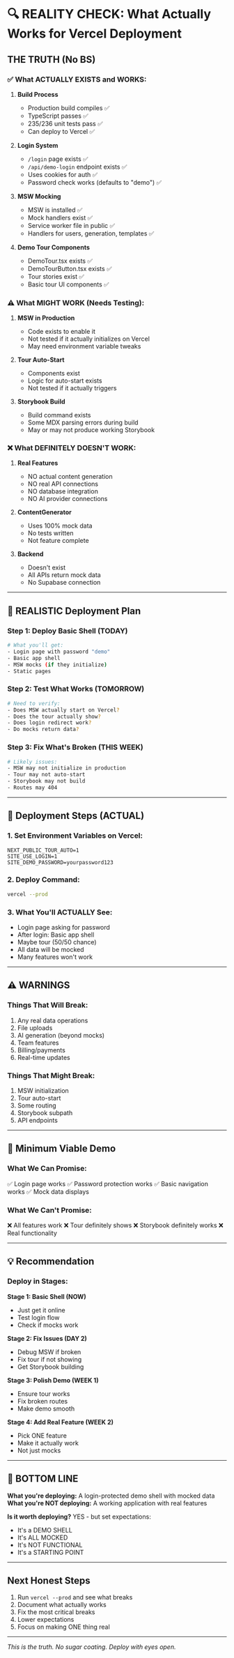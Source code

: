 # 🔍 REALITY CHECK: What Actually Works for Vercel Deployment

## THE TRUTH (No BS)

### ✅ What ACTUALLY EXISTS and WORKS:

1. **Build Process**
   - Production build compiles ✅
   - TypeScript passes ✅
   - 235/236 unit tests pass ✅
   - Can deploy to Vercel ✅

2. **Login System**
   - `/login` page exists ✅
   - `/api/demo-login` endpoint exists ✅
   - Uses cookies for auth ✅
   - Password check works (defaults to "demo") ✅

3. **MSW Mocking**
   - MSW is installed ✅
   - Mock handlers exist ✅
   - Service worker file in public ✅
   - Handlers for users, generation, templates ✅

4. **Demo Tour Components**
   - DemoTour.tsx exists ✅
   - DemoTourButton.tsx exists ✅
   - Tour stories exist ✅
   - Basic tour UI components ✅

### ⚠️ What MIGHT WORK (Needs Testing):

1. **MSW in Production**
   - Code exists to enable it
   - Not tested if it actually initializes on Vercel
   - May need environment variable tweaks

2. **Tour Auto-Start**
   - Components exist
   - Logic for auto-start exists
   - Not tested if it actually triggers

3. **Storybook Build**
   - Build command exists
   - Some MDX parsing errors during build
   - May or may not produce working Storybook

### ❌ What DEFINITELY DOESN'T WORK:

1. **Real Features**
   - NO actual content generation
   - NO real API connections
   - NO database integration
   - NO AI provider connections

2. **ContentGenerator**
   - Uses 100% mock data
   - No tests written
   - Not feature complete

3. **Backend**
   - Doesn't exist
   - All APIs return mock data
   - No Supabase connection

---

## 🎯 REALISTIC Deployment Plan

### Step 1: Deploy Basic Shell (TODAY)
```bash
# What you'll get:
- Login page with password "demo"
- Basic app shell
- MSW mocks (if they initialize)
- Static pages
```

### Step 2: Test What Works (TOMORROW)
```bash
# Need to verify:
- Does MSW actually start on Vercel?
- Does the tour actually show?
- Does login redirect work?
- Do mocks return data?
```

### Step 3: Fix What's Broken (THIS WEEK)
```bash
# Likely issues:
- MSW may not initialize in production
- Tour may not auto-start
- Storybook may not build
- Routes may 404
```

---

## 📝 Deployment Steps (ACTUAL)

### 1. Set Environment Variables on Vercel:
```env
NEXT_PUBLIC_TOUR_AUTO=1
SITE_USE_LOGIN=1
SITE_DEMO_PASSWORD=yourpassword123
```

### 2. Deploy Command:
```bash
vercel --prod
```

### 3. What You'll ACTUALLY See:
- Login page asking for password
- After login: Basic app shell
- Maybe tour (50/50 chance)
- All data will be mocked
- Many features won't work

---

## ⚠️ WARNINGS

### Things That Will Break:
1. Any real data operations
2. File uploads
3. AI generation (beyond mocks)
4. Team features
5. Billing/payments
6. Real-time updates

### Things That Might Break:
1. MSW initialization
2. Tour auto-start
3. Some routing
4. Storybook subpath
5. API endpoints

---

## 🔧 Minimum Viable Demo

### What We Can Promise:
✅ Login page works
✅ Password protection works
✅ Basic navigation works
✅ Mock data displays

### What We Can't Promise:
❌ All features work
❌ Tour definitely shows
❌ Storybook definitely works
❌ Real functionality

---

## 💡 Recommendation

### Deploy in Stages:

**Stage 1: Basic Shell (NOW)**
- Just get it online
- Test login flow
- Check if mocks work

**Stage 2: Fix Issues (DAY 2)**
- Debug MSW if broken
- Fix tour if not showing
- Get Storybook building

**Stage 3: Polish Demo (WEEK 1)**
- Ensure tour works
- Fix broken routes
- Make demo smooth

**Stage 4: Add Real Feature (WEEK 2)**
- Pick ONE feature
- Make it actually work
- Not just mocks

---

## 🚨 BOTTOM LINE

**What you're deploying:** A login-protected demo shell with mocked data
**What you're NOT deploying:** A working application with real features

**Is it worth deploying?** YES - but set expectations:
- It's a DEMO SHELL
- It's ALL MOCKED
- It's NOT FUNCTIONAL
- It's a STARTING POINT

---

## Next Honest Steps

1. Run `vercel --prod` and see what breaks
2. Document what actually works
3. Fix the most critical breaks
4. Lower expectations
5. Focus on making ONE thing real

---

*This is the truth. No sugar coating. Deploy with eyes open.*
